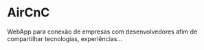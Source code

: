 # AirCnC
WebApp para conexão de empresas com desenvolvedores afim de compartilhar tecnologias, experiências...
